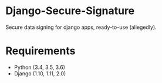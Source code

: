 # Django-Secure-Signature

Secure data signing for django apps, ready-to-use (allegedly).

# Requirements

* Python (3.4, 3.5, 3.6)
* Django (1.10, 1.11, 2.0)
